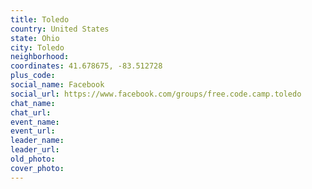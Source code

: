 ```yaml
---
title: Toledo
country: United States
state: Ohio
city: Toledo
neighborhood: 
coordinates: 41.678675, -83.512728
plus_code:
social_name: Facebook
social_url: https://www.facebook.com/groups/free.code.camp.toledo
chat_name:
chat_url:
event_name:
event_url:
leader_name:
leader_url:
old_photo: 
cover_photo:
---
```

